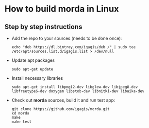 # How to build morda in Linux #

## Step by step instructions ##
- Add the repo to your sources (needs to be done once):
	
	```
	echo "deb https://dl.bintray.com/igagis/deb /" | sudo tee /etc/apt/sources.list.d/igagis.list > /dev/null
	```

- Update apt packages
	
	```
	sudo apt-get update
	```

- Install necessary libraries
	
	```
	sudo apt-get install libpng12-dev libglew-dev libjpeg8-dev libfreetype6-dev doxygen libstob-dev libnitki-dev libaika-dev
	```

- Check out **morda** sources, build it and run test app:
	```
	git clone https://github.com/igagis/morda.git
	cd morda
	make
	make test
	```
